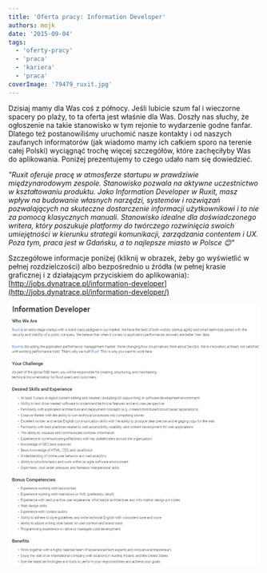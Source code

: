 ```yaml
---
title: 'Oferta pracy: Information Developer'
authors: mojk
date: '2015-09-04'
tags:
  - 'oferty-pracy'
  - 'praca'
  - 'kariera'
  - 'praca'
coverImage: '79479_ruxit.jpg'
---
```


Dzisiaj mamy dla Was coś z północy. Jeśli lubicie szum fal i wieczorne spacery
po plaży, to ta oferta jest właśnie dla Was. Doszły nas słuchy, że ogłoszenie na
takie stanowisko w tym rejonie to wydarzenie godne fanfar. Dlatego też
postanowiliśmy uruchomić nasze kontakty i od naszych zaufanych informatorów (jak
wiadomo mamy ich całkiem sporo na terenie całej Polski) wyciągnąć trochę więcej
szczegółów, które zachęciłyby Was do aplikowania. Poniżej prezentujemy to czego
udało nam się dowiedzieć.

<!--truncate-->

_"Ruxit oferuje pracę w atmosferze startupu w prawdziwie międzynarodowym
zespole. Stanowisko pozwala na aktywne uczestnictwo w kształtowaniu produktu.
Jako Information Developer w Ruxit, masz wpływ na budowanie własnych narzędzi,
systemów i rozwiązań pozwalających na skuteczne dostarczenie informacji
użytkownikowi i to nie za pomocą klasycznych manuali. Stanowisko idealne dla
doświadczonego writera, który poszukuje platformy do twórczego rozwinięcia
swoich umiejętności w kierunku strategii komunikacji, zarządzania contentem i
UX. Poza tym, praca jest w Gdańsku, a to najlepsze miasto w Polsce 😊"_

Szczegółowe informacje poniżej (kliknij w obrazek, żeby go wyświetlić w pełnej
rozdzielczości) albo bezpośrednio u źródła (w pełnej krasie graficznej i z
działającym przyciskiem do aplikowania):
[http://jobs.dynatrace.pl/information-developer](http://jobs.dynatrace.pl/information-developer/)

[![ruxit_ogloszenie](images/ruxit_ogloszenie.png)](http://techwriter.pl/wp-content/uploads/2015/09/ruxit_ogloszenie.png)
